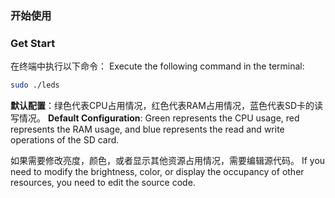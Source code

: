 ### 开始使用
### Get Start
在终端中执行以下命令：
Execute the following command in the terminal:
```bash
sudo ./leds
```
**默认配置**：绿色代表CPU占用情况，红色代表RAM占用情况，蓝色代表SD卡的读写情况。
**Default Configuration**: Green represents the CPU usage, red represents the RAM usage, and blue represents the read and write operations of the SD card. 

如果需要修改亮度，颜色，或者显示其他资源占用情况，需要编辑源代码。
If you need to modify the brightness, color, or display the occupancy of other resources, you need to edit the source code. 
